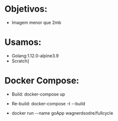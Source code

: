 # Objetivos:
- Imagem menor que 2mb

# Usamos:
- Golang:1.12.0-alpine3.9
- Scratch] 

# Docker Compose:
- Build: docker-compose up 
- Re-build: docker-compose -t --build 

- docker run --name goApp wagnerdsodre/fullcycle